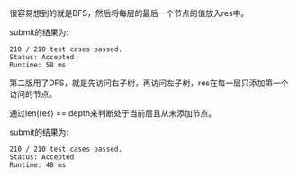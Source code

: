 很容易想到的就是BFS，然后将每层的最后一个节点的值放入res中。

submit的结果为:
```
210 / 210 test cases passed.
Status: Accepted
Runtime: 58 ms
```

第二版用了DFS，就是先访问右子树，再访问左子树，res在每一层只添加第一个访问的节点。

通过len(res) == depth来判断处于当前层且从未添加节点。

submit的结果为:
```
210 / 210 test cases passed.
Status: Accepted
Runtime: 48 ms
```

